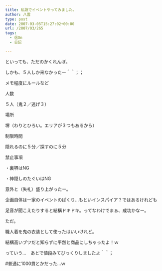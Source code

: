 ```yaml
---
title: 私設でイベントやってみました。
author: 八雲
type: post
date: 2007-03-05T15:27:02+00:00
url: /2007/03/265
tags:
  - 信On
  - 日記

---
```

といっても、ただのかくれんぼ。
  
しかも、５人しか来なかったー＾＾；；

メモ程度にルールなど
  
人数
  
５人（鬼２／逃げ３）

場所
  
堺（わりとひろい。エリアが３つもあるから）

制限時間
  
隠れるのに５分／探すのに５分

禁止事項
  
・裏堺はNG
  
・神隠しのたぐいはNG

意外と（失礼）盛り上がったー。
  
企画自体は一家のイベントのぱくり…もといインスパイア？ではあるけれども
  
足音が聞こえたりすると結構ドキドキ。ってなわけでまぁ、成功かなー。

ただ。

職人着を鬼の衣装として使ったはいいけれど。
  
結構高いブツだと知らずに平然と商品にしちゃったよ！ｗ
  
っていう…　あとで値段みてびっくりしましたよ＾＾；
  
#普通に1000貫とかだった…ｗ

